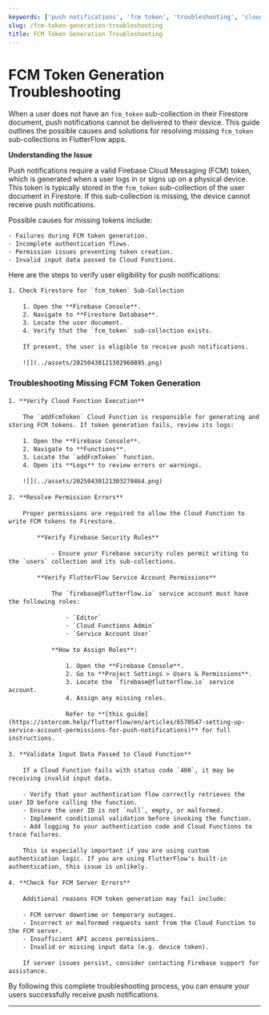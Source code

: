 ```yaml
---
keywords: ['push notifications', 'fcm token', 'troubleshooting', 'cloud functions']
slug: /fcm-token-generation-troubleshooting
title: FCM Token Generation Troubleshooting
---
```


# FCM Token Generation Troubleshooting

When a user does not have an `fcm_token` sub-collection in their Firestore document, push notifications cannot be delivered to their device. This guide outlines the possible causes and solutions for resolving missing `fcm_token` sub-collections in FlutterFlow apps.

**Understanding the Issue**

Push notifications require a valid Firebase Cloud Messaging (FCM) token, which is generated when a user logs in or signs up on a physical device. This token is typically stored in the `fcm_token` sub-collection of the user document in Firestore. If this sub-collection is missing, the device cannot receive push notifications.

Possible causes for missing tokens include:

    - Failures during FCM token generation.
    - Incomplete authentication flows.
    - Permission issues preventing token creation.
    - Invalid input data passed to Cloud Functions.


Here are the steps to verify user eligibility for push notifications:

    1. Check Firestore for `fcm_token` Sub-Collection

        1. Open the **Firebase Console**.
        2. Navigate to **Firestore Database**.
        3. Locate the user document.
        4. Verify that the `fcm_token` sub-collection exists.

        If present, the user is eligible to receive push notifications.

        ![](../assets/20250430121302960895.png)


### Troubleshooting Missing FCM Token Generation

    1. **Verify Cloud Function Execution**

        The `addFcmToken` Cloud Function is responsible for generating and storing FCM tokens. If token generation fails, review its logs:

        1. Open the **Firebase Console**.
        2. Navigate to **Functions**.
        3. Locate the `addFcmToken` function.
        4. Open its **Logs** to review errors or warnings.

        ![](../assets/20250430121303270464.png)

    2. **Resolve Permission Errors**

        Proper permissions are required to allow the Cloud Function to write FCM tokens to Firestore.

            **Verify Firebase Security Rules**

                - Ensure your Firebase security rules permit writing to the `users` collection and its sub-collections.

            **Verify FlutterFlow Service Account Permissions**

                The `firebase@flutterflow.io` service account must have the following roles:

                    - `Editor`
                    - `Cloud Functions Admin`
                    - `Service Account User`

                **How to Assign Roles**:

                    1. Open the **Firebase Console**.
                    2. Go to **Project Settings > Users & Permissions**.
                    3. Locate the `firebase@flutterflow.io` service account.
                    4. Assign any missing roles.

                    Refer to **[this guide](https://intercom.help/flutterflow/en/articles/6570547-setting-up-service-account-permissions-for-push-notifications)** for full instructions.

    3. **Validate Input Data Passed to Cloud Function**

        If a Cloud Function fails with status code `400`, it may be receiving invalid input data.

        - Verify that your authentication flow correctly retrieves the user ID before calling the function.
        - Ensure the user ID is not `null`, empty, or malformed.
        - Implement conditional validation before invoking the function.
        - Add logging to your authentication code and Cloud Functions to trace failures.

        This is especially important if you are using custom authentication logic. If you are using FlutterFlow's built-in authentication, this issue is unlikely.

    4. **Check for FCM Server Errors**

        Additional reasons FCM token generation may fail include:

        - FCM server downtime or temporary outages.
        - Incorrect or malformed requests sent from the Cloud Function to the FCM server.
        - Insufficient API access permissions.
        - Invalid or missing input data (e.g. device token).

        If server issues persist, consider contacting Firebase support for assistance.

By following this complete troubleshooting process, you can ensure your users successfully receive push notifications.

---

